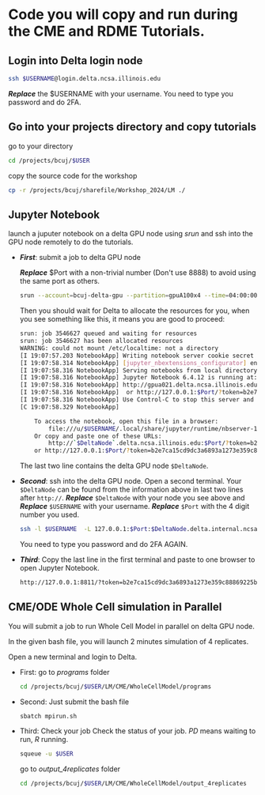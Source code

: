 # Code you will copy and run during the CME and RDME Tutorials.

## Login into Delta login node

```bash
ssh $USERNAME@login.delta.ncsa.illinois.edu
```

***Replace*** the $USERNAME with your username. You need to type you password and do 2FA.

##  Go into your projects directory and copy tutorials

go to your directory

```bash
cd /projects/bcuj/$USER
```

copy the source code for the workshop

```bash
cp -r /projects/bcuj/sharefile/Workshop_2024/LM ./
```

## Jupyter Notebook

launch a juputer notebook on a delta GPU node using *srun* and ssh into the GPU node remotely to do the tutorials.

+ ***First***: submit a job to delta GPU node

    ***Replace*** $Port with a non-trivial number (Don't use 8888) to avoid using the same port as others.
    ```bash
    srun --account=bcuj-delta-gpu --partition=gpuA100x4 --time=04:00:00 --mem=64g --gpus-per-node=1 --ntasks=1 --cpus-per-task=16 --nodes=1 apptainer exec --nv --containall --bind /projects/bcuj/$USER/:/workspace /projects/bcuj/$USER/LM/LM.sif jupyter-notebook /workspace/ --no-browser --port=$Port --ip=0.0.0.0 --allow-root
    ```
 
    Then you should wait for Delta to allocate the resources for you, when you see something like this, it means you are good to proceed:
    ```bash
    srun: job 3546627 queued and waiting for resources
    srun: job 3546627 has been allocated resources
    WARNING: could not mount /etc/localtime: not a directory
    [I 19:07:57.203 NotebookApp] Writing notebook server cookie secret to /u/$USER/.local/share/jupyter/runtime/notebook_cookie_secret
    [I 19:07:58.314 NotebookApp] [jupyter_nbextensions_configurator] enabled 0.6.3
    [I 19:07:58.316 NotebookApp] Serving notebooks from local directory: /workspace
    [I 19:07:58.316 NotebookApp] Jupyter Notebook 6.4.12 is running at:
    [I 19:07:58.316 NotebookApp] http://gpua021.delta.ncsa.illinois.edu:8811/?token=b2e7ca15cd9dc3a6893a1273e359c88869225bc29d66c80c
    [I 19:07:58.316 NotebookApp]  or http://127.0.0.1:$Port/?token=b2e7ca15cd9dc3a6893a1273e359c88869225bc29d66c80c
    [I 19:07:58.316 NotebookApp] Use Control-C to stop this server and shut down all kernels (twice to skip confirmation).
    [C 19:07:58.329 NotebookApp]

        To access the notebook, open this file in a browser:
            file:///u/$USERNAME/.local/share/jupyter/runtime/nbserver-13-open.html
        Or copy and paste one of these URLs:
            http://`$DeltaNode`.delta.ncsa.illinois.edu:$Port/?token=b2e7ca15cd9dc3a6893a1273e359c88869225bc29d66c80c
        or http://127.0.0.1:$Port/?token=b2e7ca15cd9dc3a6893a1273e359c88869225bc29d66c80c
    ```

    The last two line contains the delta GPU node `$DeltaNode`.

+ ***Second***: ssh into the delta GPU node.
    Open a second terminal.
  Your `$DeltaNode` can be found from the information above in last two lines after `http://`. ***Replace*** `$DeltaNode` with your node you see above and ***Replace*** `$USERNAME` with your username. ***Replace*** `$Port` with the 4 digit number you used.
    
    ```bash
    ssh -l $USERNAME  -L 127.0.0.1:$Port:$DeltaNode.delta.internal.ncsa.edu:$Port dt-login.delta.ncsa.illinois.edu
    ```

    You need to type you password and do 2FA AGAIN.

+ ***Third***: Copy the last line in the first terminal and paste to one browser to open Jupyter Notebook.

    ``` bash
    http://127.0.0.1:8811/?token=b2e7ca15cd9dc3a6893a1273e359c88869225bc29d66c80c
    ```

## CME/ODE Whole Cell simulation in Parallel

You will submit a job to run Whole Cell Model in parallel on delta GPU node.

In the given bash file, you will launch 2 minutes simulation of 4 replicates.

Open a new terminal and login to Delta.

+ First: go to *programs* folder

    ``` bash
    cd /projects/bcuj/$USER/LM/CME/WholeCellModel/programs
    ```

+ Second: Just submit the bash file

    ```bash
    sbatch mpirun.sh
    ```
+ Third: Check your job
    Check the status of your job. *PD* means waiting to run, *R* running.

    ```bash
    squeue -u $USER
    ```
    go to *output_4replicates* folder 
    
    ``` bash
    cd /projects/bcuj/$USER/LM/CME/WholeCellModel/output_4replicates
    ```

